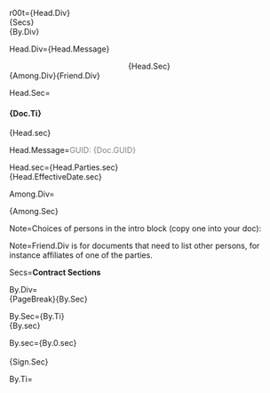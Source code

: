r00t={Head.Div}<br>{Secs}<br>{By.Div}

Head.Div={Head.Message}<center>{Head.Sec}</center>{Among.Div}{Friend.Div}

Head.Sec=<h4>{Doc.Ti}</h4>{Head.sec}

Head.Message=<font color="grey">GUID: {Doc.GUID}</font>

Head.sec={Head.Parties.sec}<br>{Head.EffectiveDate.sec}

Among.Div=<ul type="none" style="padding-left: 0"><li>{Among.Sec}</li></ul>

Note=Choices of persons in the intro block (copy one into your doc):

Note=Friend.Div is for documents that need to list other persons, for instance affiliates of one of the parties. 

Secs=<b>Contract Sections</b>

By.Div=<br>{PageBreak}{By.Sec}<br>

By.Sec={By.Ti}<br>{By.sec}

By.sec={By.0.sec}<br><br>{Sign.Sec}

By.Ti=</i>